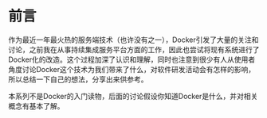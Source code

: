 # 前言

作为最近一年最火热的服务端技术（也许没有之一），Docker引发了大量的关注和讨论，之前我在从事持续集成服务平台方面的工作，因此也尝试将现有系统进行了Docker化的改造。这个过程加深了认识和理解，同时也注意到很少有人从使用者角度讨论Docker这个技术为我们带来了什么，对软件研发活动会有怎样的影响，所以总结一下自己的想法，分享出来供参考。

本系列不是Docker的入门读物，后面的讨论假设你知道Docker是什么，并对相关概念有基本了解。
